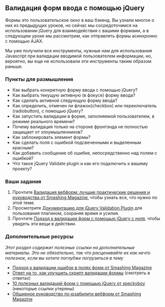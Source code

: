 ## Валидация форм ввода с помощью jQuery

Формы это пользовательское окно в ваш бэкенд. Вы узнали многое о них из предыдущих уроков, но сейчас мы сосредоточимся на использовании jQuery для взаимодействия с вашими формами, а в следующем уроке мы рассмотрим, как отправлять формы асинхронно с помощью AJAX.
 
Мы уже получили все инструменты, нужные нам для использования Javascript при  валидации вводимой пользователем информации, но, вероятно, вы еще не использовали эти инструменты таким образом раньше.


### Пункты для размышления

* Как выбрать конкретную форму ввода с помощью jQuery?
* Как выбрать текущую активную (в фокусе) форму ввода? 
* Как сделать активной следующую форму ввода?
* Как определить, отмечен ли флажок(checkbox) или переключатель (radiobutton), с помощью jQuery?
* Как запустить валидации в форме, заполняемой пользователем, в режиме реального времени?
* Почему валидация только на стороне фронтэнда не полностью защищает от злоумышленников?
* Как заблокировать элемент формы?
* Как сделать поля с ошибкой подсвеченными и выделенным красным?
* Как добавить сообщение об ошибке, непосредственно над полем с ошибкой?
* Что такое jQuery Validate plugin и как его подключить к вашему проекту?

### Ваши задания

1. Прочтите [Валидация вебформ: лучшие практические решения и руководства от Smashing Magazine](http://www.smashingmagazine.com/2009/07/07/web-form-validation-best-practices-and-tutorials/), чтобы узнать все, что нужно по этой теме.
2. Просмотрите [Документацию для jQuery Validation Plugin](http://jqueryvalidation.org/documentation/) для пользования плагином, сохраняя время и усилия.
3. Прочтите [Подход к валидации форм с помощью jQuery с нуля](http://www.techliance.com/blog/form-validation-with-jquery-from-scratch/), чтобы увидеть эти вещи в действии.

### Дополнительные ресурсы

*Этот раздел содержит полезные ссылки на дополнительные материалы. Это не обязательно, так что расценивайте их как нечто полезное, если вы хотите поглубже погрузиться в тему*

* [Подход к вадидации ошибок в полях форм от  Smashing Magazine](http://uxdesign.smashingmagazine.com/2012/06/27/form-field-validation-errors-only-approach/)
* [Ответ на то, как улучшить скрипт валидации формы](http://stackoverflow.com/questions/15060292/a-simple-jquery-form-validation-script) (смотреть в ответах)
* [10 полезных валидаций форм с помощью jQuery от speckyboy](http://speckyboy.com/2009/12/17/10-useful-jquery-form-validation-techniques-and-tutorials-2/) (некоторые ссылки утеряны)
* [Обширное руководство по юзабилити вебформ от Smashing Magazine](http://uxdesign.smashingmagazine.com/2011/11/08/extensive-guide-web-form-usability/)
